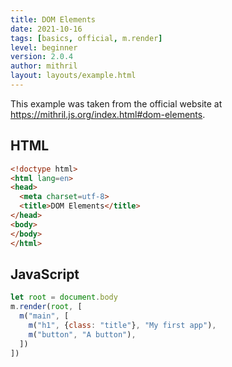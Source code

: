 ```yaml
---
title: DOM Elements
date: 2021-10-16
tags: [basics, official, m.render]
level: beginner
version: 2.0.4
author: mithril
layout: layouts/example.html
---
```


This example was taken from the official website at <https://mithril.js.org/index.html#dom-elements>.

## HTML

~~~html
<!doctype html>
<html lang=en>
<head>
  <meta charset=utf-8>
  <title>DOM Elements</title>
</head>
<body>
</body>
</html>
~~~

## JavaScript

~~~js
let root = document.body
m.render(root, [
  m("main", [
    m("h1", {class: "title"}, "My first app"),
    m("button", "A button"),
  ])
])
~~~
